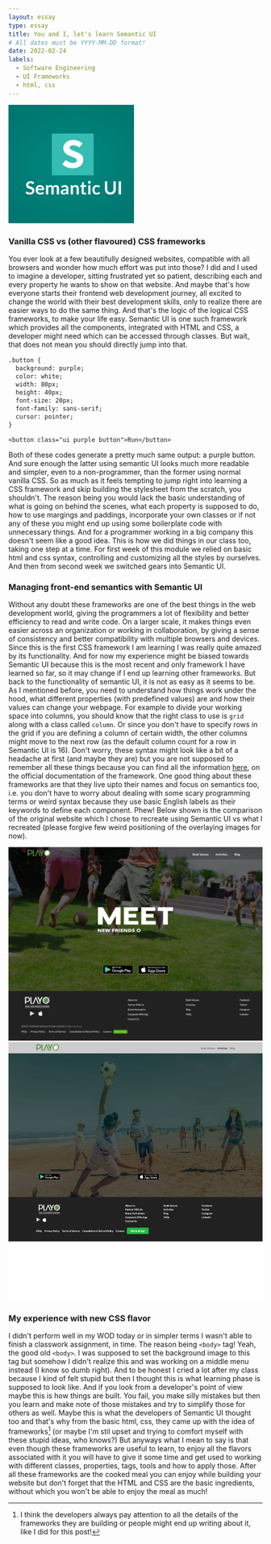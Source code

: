 ```yaml
---
layout: essay
type: essay
title: You and I, let's learn Semantic UI 
# All dates must be YYYY-MM-DD format!
date: 2022-02-24
labels:
  - Software Engineering
  - UI Frameworks
  - html, css
---
```


<img class="ui small right floated rounded image" src="../images/semantic.png">

### Vanilla CSS vs (other flavoured) CSS frameworks

You ever look at a few beautifully designed websites, compatible with all browsers and wonder how much effort was put into those? I did and I used to imagine a developer, sitting frustrated yet so patient, describing each and every property he wants to show on that website. And maybe that's how everyone starts their frontend web development journey, all excited to change the world with their best development skills, only to realize there are easier ways to do the same thing. And that's the logic of the logical CSS frameworks, to make your life easy. Semantic UI is one such framework which provides all the components, integrated with HTML and CSS, a developer might need which can be accessed through classes. But wait, that does not mean you should directly jump into that. 

~~~
.button {
  background: purple;
  color: white;
  width: 80px;
  height: 40px;
  font-size: 20px;
  font-family: sans-serif;
  cursor: pointer;
}
~~~

~~~
<button class="ui purple button">Run</button>
~~~

Both of these codes generate a pretty much same output: a purple button. And sure enough the latter using semantic UI looks much more readable and simpler, even to a non-programmer, than the former using normal vanilla CSS. So as much as it feels tempting to jump right into learning a CSS framework and skip building the stylesheet from the scratch, you shouldn't. The reason being you would lack the basic understanding of what is going on behind the scenes, what each property is supposed to do, how to use margings and paddings, incorporate your own classes or if not any of these you might end up using some boilerplate code with unnecessary things. And for a programmer working in a big company this doesn't seem like a good idea. This is how we did things in our class too, taking one step at a time. For first week of this module we relied on basic html and css syntax, controlling and customizing all the styles by ourselves. And then from second week we switched gears into Semantic UI.  


### Managing front-end semantics with Semantic UI

Without any doubt these frameworks are one of the best things in the web development world, giving the programmers a lot of flexibility and better efficiency to read and write code. On a larger scale, it makes things even easier across an organization or working in collaboration, by giving a sense of consistency and better compatibility with multiple browsers and devices. Since this is the first CSS framework I am learning I was really quite amazed by its functionality. And for now my experience might be biased towards Semantic UI because this is the most recent and only framework I have learned so far, so it may change if I end up learning other frameworks. But back to the functionality of semantic UI, it is not as easy as it seems to be. As I mentioned before, you need to understand how things work under the hood, what different properties (with predefined values) are and how their values can change your webpage. For example to divide your working space into columns, you should know that the right class to use is `grid` along with a class called `column`. Or since you don't have to specify rows in the grid if you are defining a column of certain width, the other columns might move to the next row (as the default column count for a row in Semantic UI is 16). Don't worry, these syntax might look like a bit of a headache at first (and maybe they are) but you are not supposed to remember all these things because you can find all the information [here](https://semantic-ui.com/), on the official documentation of the framework. One good thing about these frameworks are that they live upto their names and focus on semantics too, i.e. you don't have to worry about dealing with some scary programming terms or weird syntax because they use basic English labels as their keywords to define each component. Phew! Below shown is the comparison of the original website which I chose to recreate using Semantic UI vs what I recreated (please forgive few weird positioning of the overlaying images for now).

<img class="ui medium left floated image" src="../images/real.png">
<img class="ui medium right floated image" src="../images/recreation.png">

### My experience with new CSS flavor

I didn't perform well in my WOD today or in simpler terms I wasn't able to finish a classwork assignment, in time. The reason being `<body>` tag! Yeah, the good old `<body>`. I was supposed to set the background image to this tag but somehow I didn't realize this and was working on a middle menu instead (I know so dumb right). And to be honest I cried a lot after my class because I kind of felt stupid but then I thought this is what learning phase is supposed to look like. And if you look from a developer's point of view maybe this is how things are built. You fail, you make silly mistakes but then you learn and make note of those mistakes and try to simplify those for others as well. Maybe this is what the developers of Semantic UI thought too and that's why from the basic html, css, they came up with the idea of frameworks[^1] (or maybe I'm stil upset and trying to comfort myself with these stupid ideas, who knows?) But anyways what I mean to say is that even though these frameworks are useful to learn, to enjoy all the flavors associated with it you will have to give it some time and get used to working with different classes, properties, tags, tools and how to apply those. After all these frameworks are the cooked meal you can enjoy while building your website but don't forget that the HTML and CSS are the basic ingredients, without which you won't be able to enjoy the meal as much!

[^1]: I think the developers always pay attention to all the details of the frameworks they are building or people might end up writing about it, like I did for this post!

